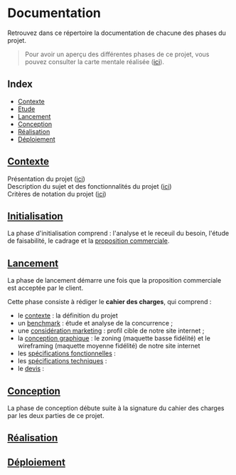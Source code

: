 # Documentation

Retrouvez dans ce répertoire la documentation de chacune des phases du projet.

> Pour avoir un aperçu des différentes phases de ce projet, vous pouvez consulter la carte mentale réalisée ([ici](/mind_map.)).

## Index
* [Contexte](#contexte)
* [Etude](#initialisation)
* [Lancement](#lancement)
* [Conception](#conception)
* [Réalisation](#réalisation)
* [Déploiement](#déploiement)

## [Contexte](/0_contexte)
Présentation du projet ([ici](/0_contexte/presentation.md))\
Description du sujet et des fonctionnalités du projet ([ici](/0_contexte/sujet.md))\
Critères de notation du projet ([ici](/0_contexte/notation.md))

## [Initialisation](/1_initialisation)
La phase d'initialisation comprend : l'analyse et le receuil du besoin, l'étude de faisabilité, le cadrage et la [proposition commerciale](/1_initialisation/proposition_commerciale.md).

## [Lancement](/2_lancement)
La phase de lancement démarre une fois que la proposition commerciale est acceptée par le client.

Cette phase consiste à rédiger le **cahier des charges**, qui comprend :
* le [contexte](/2_lancement/cahier_des_charges.md#1-cadre-du-projet) : la définition du projet
* un [benchmark](/2_lancement/cahier_des_charges.md#2-benchmark) : étude et analyse de la concurrence ;
* une [considération marketing](/2_lancement/cahier_des_charges.md#3-considérations-marketing) : profil cible de notre site internet ;
* la [conception graphique](/2_lancement/cahier_des_charges.md#4-conception-graphique) : le zoning (maquette basse fidélité) et le wireframing (maquette moyenne fidélité) de notre site internet
* les [spécifications fonctionnelles](/2_lancement/cahier_des_charges.md#5-spécifications-fonctionnelles) :
* les [spécifications techniques](/2_lancement/cahier_des_charges.md#6-spécifications-techniques) :
* le [devis](/2_lancement/cahier_des_charges.md#7-budget) :

## [Conception](/3_conception)
La phase de conception débute suite à la signature du cahier des charges par les deux parties de ce projet.

## [Réalisation](/4_realisation)

## [Déploiement](/5_deploiement)
